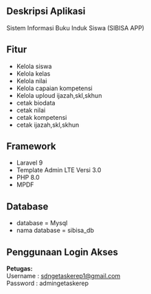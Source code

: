 ## Deskripsi Aplikasi
Sistem Informasi Buku Induk Siswa (SIBISA APP)

## Fitur
* Kelola siswa
* Kelola kelas
* Kelola nilai
* Kelola capaian kompetensi
* Kelola uploud ijazah,skl,skhun
* cetak biodata
* cetak nilai
* cetak kompetensi
* cetak ijazah,skl,skhun

##  Framework
* Laravel 9
* Template Admin LTE  Versi 3.0
* PHP 8.0
* MPDF

## Database
* database = Mysql
* nama database = sibisa_db
## Penggunaan Login Akses

<b>Petugas: </b>
<br/>
Username : sdngetaskerep1@gmail.com
<br/>
Password : admingetaskerep

